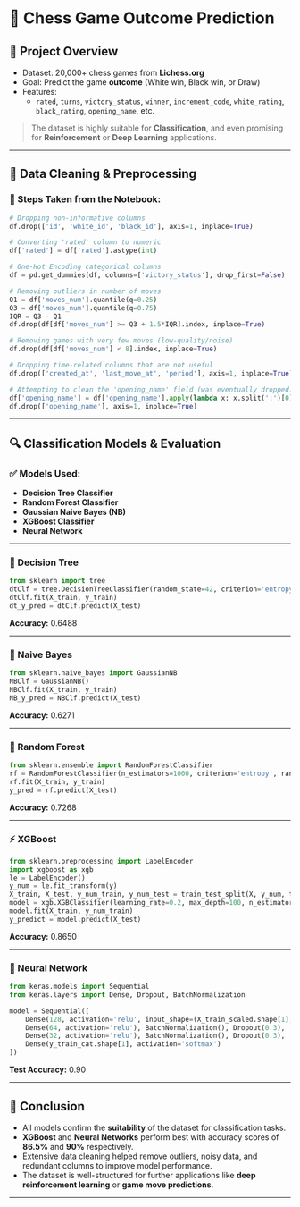 # 🧠 Chess Game Outcome Prediction

## 📍 Project Overview
- Dataset: 20,000+ chess games from **Lichess.org**
- Goal: Predict the game **outcome** (White win, Black win, or Draw)
- Features:
  - `rated`, `turns`, `victory_status`, `winner`, `increment_code`, `white_rating`, `black_rating`, `opening_name`, etc.

> The dataset is highly suitable for **Classification**, and even promising for **Reinforcement** or **Deep Learning** applications.

---

## 🧹 Data Cleaning & Preprocessing

### 🔧 Steps Taken from the Notebook:

```python
# Dropping non-informative columns
df.drop(['id', 'white_id', 'black_id'], axis=1, inplace=True)

# Converting 'rated' column to numeric
df['rated'] = df['rated'].astype(int)

# One-Hot Encoding categorical columns
df = pd.get_dummies(df, columns=['victory_status'], drop_first=False)

# Removing outliers in number of moves
Q1 = df['moves_num'].quantile(q=0.25)
Q3 = df['moves_num'].quantile(q=0.75)
IQR = Q3 - Q1
df.drop(df[df['moves_num'] >= Q3 + 1.5*IQR].index, inplace=True)

# Removing games with very few moves (low-quality/noise)
df.drop(df[df['moves_num'] < 8].index, inplace=True)

# Dropping time-related columns that are not useful
df.drop(['created_at', 'last_move_at', 'period'], axis=1, inplace=True)

# Attempting to clean the 'opening_name' field (was eventually dropped)
df['opening_name'] = df['opening_name'].apply(lambda x: x.split(':')[0].split('|')[0].split('#')[0])
df.drop(['opening_name'], axis=1, inplace=True)
```

---

## 🔍 Classification Models & Evaluation

### ✅ Models Used:
- **Decision Tree Classifier**
- **Random Forest Classifier**
- **Gaussian Naive Bayes (NB)**
- **XGBoost Classifier**
- **Neural Network**

---

### 🌳 Decision Tree
```python
from sklearn import tree
dtClf = tree.DecisionTreeClassifier(random_state=42, criterion='entropy', splitter='best')
dtClf.fit(X_train, y_train)
dt_y_pred = dtClf.predict(X_test)
```
**Accuracy:** 0.6488

---

### 🧪 Naive Bayes
```python
from sklearn.naive_bayes import GaussianNB
NBClf = GaussianNB()
NBClf.fit(X_train, y_train)
NB_y_pred = NBClf.predict(X_test)
```
**Accuracy:** 0.6271

---

### 🌲 Random Forest
```python
from sklearn.ensemble import RandomForestClassifier
rf = RandomForestClassifier(n_estimators=1000, criterion='entropy', random_state=42)
rf.fit(X_train, y_train)
y_pred = rf.predict(X_test)
```
**Accuracy:** 0.7268

---

### ⚡ XGBoost
```python
from sklearn.preprocessing import LabelEncoder
import xgboost as xgb
le = LabelEncoder()
y_num = le.fit_transform(y)
X_train, X_test, y_num_train, y_num_test = train_test_split(X, y_num, test_size=0.4, random_state=42)
model = xgb.XGBClassifier(learning_rate=0.2, max_depth=100, n_estimators=100)
model.fit(X_train, y_num_train)
y_predict = model.predict(X_test)
```
**Accuracy:** 0.8650

---

### 🧠 Neural Network
```python
from keras.models import Sequential
from keras.layers import Dense, Dropout, BatchNormalization

model = Sequential([
    Dense(128, activation='relu', input_shape=(X_train_scaled.shape[1],)), BatchNormalization(), Dropout(0.3),
    Dense(64, activation='relu'), BatchNormalization(), Dropout(0.3),
    Dense(32, activation='relu'), BatchNormalization(), Dropout(0.3),
    Dense(y_train_cat.shape[1], activation='softmax')
])
```
**Test Accuracy:** 0.90

---

## 🏁 Conclusion

- All models confirm the **suitability** of the dataset for classification tasks.
- **XGBoost** and **Neural Networks** perform best with accuracy scores of **86.5%** and **90%** respectively.
- Extensive data cleaning helped remove outliers, noisy data, and redundant columns to improve model performance.
- The dataset is well-structured for further applications like **deep reinforcement learning** or **game move predictions**.

---
